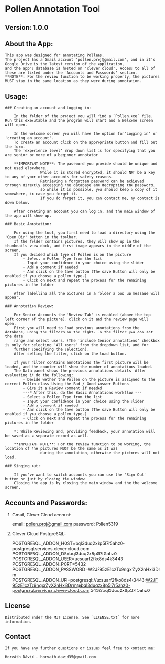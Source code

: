 # Pollen Annotation Tool

## Version: 1.0.0

## About the App:

    This app was designed for annotating Pollens.
    The project has a Gmail account 'pollen.proj@gmail.com', and in it's Google Drive is the latest version of the application,
    and the app's database is hosted on 'clever cloud'. Access to all of these are listed under the 'Accounts and Passwords' section.
    **NOTE**: For the review function to be working properly, the pictures MUST stay in the same location as they were during annotation.

## Usage:

    ### Creating an account and Logging in:

        In the folder of the project you will find a `Pollen.exe` file. Run this executable and the program will start and a Welcome screen will open.

        In the welcome screen you will have the option for'Logging in' or 'creating an account'.
        To create an account click on the appropriate button and fill out the form.
        The 'experience level' drop down list is for specifying that you are senior or more of a beginner annotator.

        **IMPORTANT NOTE**: The password you provide should be unique and not used elsewhere.
                    While it is stored encrypted, it should NOT be a key to any of your other accounts for safety reasons.
                    Retrieving a forgotten password can be achieved through directly accessing the database and decrypting the password,
                    so while it is possible, you should keep a copy of it somewhere, in case you forget it.
                    If you do forget it, you can contact me, my contact is down below.

        After creating an account you can log in, and the main window of the app will show up.

    ### Basic Annotation:

        For using the tool, you first need to load a directory using the 'Open Dir' button in the toolbar.
        If the folder contains pictures, they will show up in the thumbnails view dock, and first image appears in the middle of the screen.
        If you decided which type of Pollen is on the picture:
            - Select a Pollen Type from the list
            - Input your confidence in your choice using the slider
            - Add a comment if needed
            - And click on the Save button (The save Button will only be enabled if you choose a pollen type.)
            - Click on next and repeat the process for the remaining pictures in the folder

        After labelling all the pictures in a folder a pop up message will appear.

    ### Annotation Review:

        For Senior Accounts the 'Review Tab' is enabled (above the top left corner of the picture), click on it and the review page will open.
        First you will need to load previous annotations from the database, using the filters on the right. In the filter you can set the date
        range and select users. (The 'include Senior annotations' checkbox is only for selecting 'All users' from the dropdown list, and for
        further specifying the selection).
        After setting the filter, click on the load button.

        If your filter contains annotations the first picture will be loaded, and the counter will show the number of annotations loaded.
        The Data panel shows the previous annotations details. After evaluating it do the following:
            - Decide wether the Pollen on the picture is assigned to the correct Pollen class Using the Bad / Good Answer Buttons
            - Give it a Review comment if needed
            ---* After this, do the Basic Annotations workflow ---
            - Select a Pollen Type from the list
            - Input your confidence in your choice using the slider
            - Add a comment if needed
            - And click on the Save button (The save Button will only be enabled if you choose a pollen type.)
            - Click on next and repeat the process for the remaining pictures in the folder

        *: While Reviewing and, providing feedback, your annotation will be saved as a separate record as-well.

        **IMPORTANT NOTE**: For the review function to be working, the location of the pictures MUST be the same as it was
                    during the annotation, otherwise the pictures will not load.

    ### Singing out:

        If you've want to switch accounts you can use the 'Sign Out' button or just by closing the window.
        Closing the app is by closing the main window and the the welcome screen.

## Accounts and Passwords:

1.  Gmail, Clever Cloud account:

    email: pollen.proj@gmail.com
    password: Pollen5319

2.  Clever Cloud PostgreSQL:

    POSTGRESQL_ADDON_HOST=bql3duq2x8p5l7r5ahz0-postgresql.services.clever-cloud.com
    POSTGRESQL_ADDON_DB=bql3duq2x8p5l7r5ahz0
    POSTGRESQL_ADDON_USER=ucsuarf2fko8ds4k3443
    POSTGRESQL_ADDON_PORT=5432
    POSTGRESQL_ADDON_PASSWORD=W2JF95zE1czTx9ngxrZyX2nHxi3Drm
    POSTGRESQL_ADDON_URI=postgresql://ucsuarf2fko8ds4k3443:W2JF95zE1czTx9ngxrZyX2nHxi3Drm@bql3duq2x8p5l7r5ahz0-postgresql.services.clever-cloud.com:5432/bql3duq2x8p5l7r5ahz0

## License

    Distributed under the MIT License. See `LICENSE.txt` for more information.

## Contact

    If you have any further questions or issues feel free to contact me:

    Horváth Dávid - horvath.david35@gmail.com
